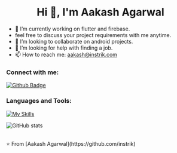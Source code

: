  <h1 align="center">Hi 👋, I'm Aakash Agarwal</h1>

- 🔭 I’m currently working on flutter and firebase.
- feel free to discuss your project requirements with me anytime.
- 👯 I’m looking to collaborate on android projects.
- 🤔 I’m looking for help with finding a job.
- 📫 How to reach me: aakash@instrik.com

### Connect with me:
<div id="badges">
  <a href="https://github.com/instrik">
    <img src="https://img.shields.io/badge/Github-white?style=for-the-badge&logo=Github&logoColor=black" alt="Github Badge"/>
  </a>
  </a>
</div>

### Languages and Tools:
[![My Skills](https://skillicons.dev/icons?i=flutter,dart,firebase,github,figma&perline=5)](https://skillicons.dev)

![GitHub stats](https://github-readme-stats.vercel.app/api?username=Aakash&show_icons=true&theme=dark)


<br>
⭐️ From [Aakash Agarwal](https://github.com/instrik)
